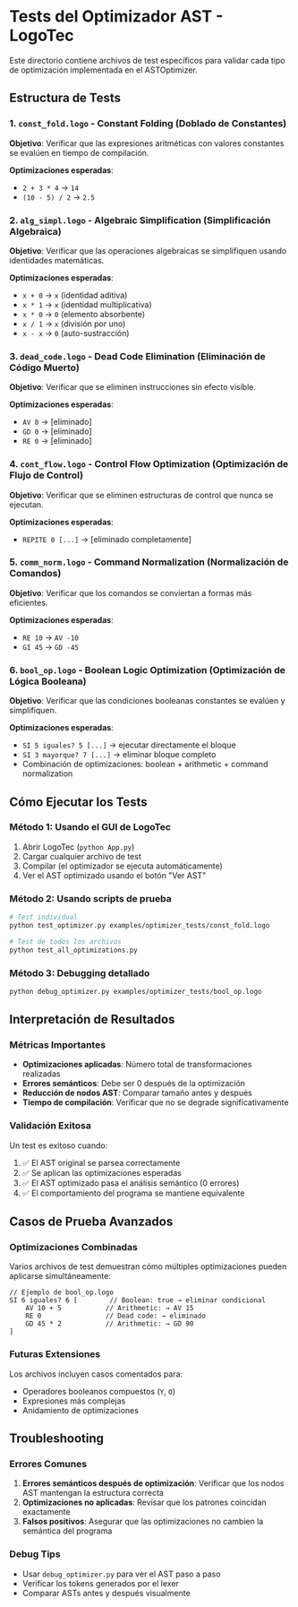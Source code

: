# Tests del Optimizador AST - LogoTec

Este directorio contiene archivos de test específicos para validar cada tipo de optimización implementada en el ASTOptimizer.

## Estructura de Tests

### 1. `const_fold.logo` - Constant Folding (Doblado de Constantes)

**Objetivo**: Verificar que las expresiones aritméticas con valores constantes se evalúen en tiempo de compilación.

**Optimizaciones esperadas**:

- `2 + 3 * 4` → `14`
- `(10 - 5) / 2` → `2.5`

### 2. `alg_simpl.logo` - Algebraic Simplification (Simplificación Algebraica)

**Objetivo**: Verificar que las operaciones algebraicas se simplifiquen usando identidades matemáticas.

**Optimizaciones esperadas**:

- `x + 0` → `x` (identidad aditiva)
- `x * 1` → `x` (identidad multiplicativa)
- `x * 0` → `0` (elemento absorbente)
- `x / 1` → `x` (división por uno)
- `x - x` → `0` (auto-sustracción)

### 3. `dead_code.logo` - Dead Code Elimination (Eliminación de Código Muerto)

**Objetivo**: Verificar que se eliminen instrucciones sin efecto visible.

**Optimizaciones esperadas**:

- `AV 0` → [eliminado]
- `GD 0` → [eliminado]
- `RE 0` → [eliminado]

### 4. `cont_flow.logo` - Control Flow Optimization (Optimización de Flujo de Control)

**Objetivo**: Verificar que se eliminen estructuras de control que nunca se ejecutan.

**Optimizaciones esperadas**:

- `REPITE 0 [...]` → [eliminado completamente]

### 5. `comm_norm.logo` - Command Normalization (Normalización de Comandos)

**Objetivo**: Verificar que los comandos se conviertan a formas más eficientes.

**Optimizaciones esperadas**:

- `RE 10` → `AV -10`
- `GI 45` → `GD -45`

### 6. `bool_op.logo` - Boolean Logic Optimization (Optimización de Lógica Booleana)

**Objetivo**: Verificar que las condiciones booleanas constantes se evalúen y simplifiquen.

**Optimizaciones esperadas**:

- `SI 5 iguales? 5 [...]` → ejecutar directamente el bloque
- `SI 3 mayorque? 7 [...]` → eliminar bloque completo
- Combinación de optimizaciones: boolean + arithmetic + command normalization

## Cómo Ejecutar los Tests

### Método 1: Usando el GUI de LogoTec

1. Abrir LogoTec (`python App.py`)
2. Cargar cualquier archivo de test
3. Compilar (el optimizador se ejecuta automáticamente)
4. Ver el AST optimizado usando el botón "Ver AST"

### Método 2: Usando scripts de prueba

```bash
# Test individual
python test_optimizer.py examples/optimizer_tests/const_fold.logo

# Test de todos los archivos
python test_all_optimizations.py
```

### Método 3: Debugging detallado

```bash
python debug_optimizer.py examples/optimizer_tests/bool_op.logo
```

## Interpretación de Resultados

### Métricas Importantes

- **Optimizaciones aplicadas**: Número total de transformaciones realizadas
- **Errores semánticos**: Debe ser 0 después de la optimización
- **Reducción de nodos AST**: Comparar tamaño antes y después
- **Tiempo de compilación**: Verificar que no se degrade significativamente

### Validación Exitosa

Un test es exitoso cuando:

1. ✅ El AST original se parsea correctamente
2. ✅ Se aplican las optimizaciones esperadas
3. ✅ El AST optimizado pasa el análisis semántico (0 errores)
4. ✅ El comportamiento del programa se mantiene equivalente

## Casos de Prueba Avanzados

### Optimizaciones Combinadas

Varios archivos de test demuestran cómo múltiples optimizaciones pueden aplicarse simultáneamente:

```logo
// Ejemplo de bool_op.logo
SI 6 iguales? 6 [        // Boolean: true → eliminar condicional
    AV 10 + 5           // Arithmetic: → AV 15
    RE 0                // Dead code: → eliminado
    GD 45 * 2           // Arithmetic: → GD 90
]
```

### Futuras Extensiones

Los archivos incluyen casos comentados para:

- Operadores booleanos compuestos (`Y`, `O`)
- Expresiones más complejas
- Anidamiento de optimizaciones

## Troubleshooting

### Errores Comunes

1. **Errores semánticos después de optimización**: Verificar que los nodos AST mantengan la estructura correcta
2. **Optimizaciones no aplicadas**: Revisar que los patrones coincidan exactamente
3. **Falsos positivos**: Asegurar que las optimizaciones no cambien la semántica del programa

### Debug Tips

- Usar `debug_optimizer.py` para ver el AST paso a paso
- Verificar los tokens generados por el lexer
- Comparar ASTs antes y después visualmente